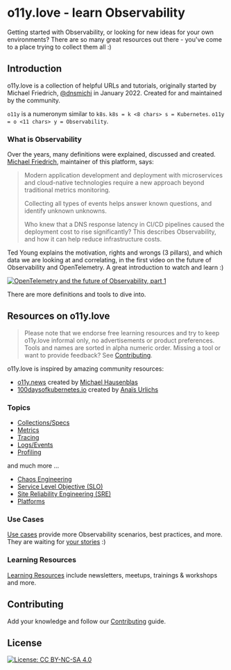 # o11y.love - learn Observability

Getting started with Observability, or looking for new ideas for your own environments? There are so many great resources out there - you've come to a place trying to collect them all :)

## Introduction

o11y.love is a collection of helpful URLs and tutorials, originally started by Michael Friedrich, [@dnsmichi](https://twitter.com/dnsmichi) in January 2022. Created for and maintained by the community. 

`o11y` is a numeronym similar to `k8s`. `k8s = k <8 chars> s = Kubernetes`. `o11y = o <11 chars> y = Observability`.

### What is Observability

Over the years, many definitions were explained, discussed and created. [Michael Friedrich](https://dnsmichi.at/about/), maintainer of this platform, says:

> Modern application development and deployment with microservices and cloud-native technologies require a new approach beyond traditional metrics monitoring. 
>
> Collecting all types of events helps answer known questions, and identify unknown unknowns. 
>
> Who knew that a DNS response latency in CI/CD pipelines caused the deployment cost to rise significantly? This describes Observability, and how it can help reduce infrastructure costs.


Ted Young explains the motivation, rights and wrongs (3 pillars), and which data we are looking at and correlating, in the first video on the future of Observability and OpenTelemetry. A great introduction to watch and learn :)

[![OpenTelemetry and the future of Observability, part 1](https://img.youtube.com/vi/pLPMAAOSxSE/0.jpg)](https://youtu.be/pLPMAAOSxSE)

There are more definitions and tools to dive into.

## Resources on o11y.love 

> Please note that we endorse free learning resources and try to keep o11y.love informal only, no advertisements or product preferences. Tools and names are sorted in alpha numeric order. Missing a tool or want to provide feedback? See [Contributing](contributing.md). 

o11y.love is inspired by amazing community resources:

- [o11y.news](https://o11y.news) created by [Michael Hausenblas](https://twitter.com/mhausenblas) 
- [100daysofkubernetes.io](https://100daysofkubernetes.io) created by [Anaïs Urlichs](https://twitter.com/urlichsanais)

### Topics

- [Collections/Specs](topics/collections-specs.md)
- [Metrics](topics/metrics.md)
- [Tracing](topics/tracing.md)
- [Logs/Events](topics/logs-events.md)
- [Profiling](topics/profiling.md)

and much more ...

- [Chaos Engineering](topics/chaos-engineering.md)
- [Service Level Objective (SLO)](topics/slo.md)
- [Site Reliability Engineering (SRE)](topics/sre.md)
- [Platforms](topics/platforms.md)


### Use Cases

[Use cases](use-cases.md) provide more Observability scenarios, best practices, and more. They are waiting for [your stories](contributing.md) :)

### Learning Resources

[Learning Resources](learning-resources.md) include newsletters, meetups, trainings & workshops and more. 

## Contributing

Add your knowledge and follow our [Contributing](contributing.md) guide. 

## License

[![License: CC BY-NC-SA 4.0](https://img.shields.io/badge/License-CC_BY--NC--SA_4.0-lightgrey.svg)](https://creativecommons.org/licenses/by-nc-sa/4.0/)
